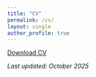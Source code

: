 ```yaml
---
title: "CV"
permalink: /cv/
layout: single
author_profile: true
---
```


[Download CV](/files/CV.pdf)

_Last updated: October 2025_

